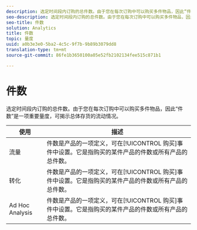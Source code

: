 ```yaml
---
description: 选定时间段内订购的总件数。由于您在每次订购中可以购买多件物品，因此“件数”是一项重要量度，可揭示总体存货的流动情况。
seo-description: 选定时间段内订购的总件数。由于您在每次订购中可以购买多件物品，因此“件数”是一项重要量度，可揭示总体存货的流动情况。
seo-title: 件数
solution: Analytics
title: 件数
topic: 量度
uuid: a0b3e3e0-5ba2-4c5c-9f7b-9b89b3079dd8
translation-type: tm+mt
source-git-commit: 86fe1b3650100a05e52fb2102134fee515c871b1

---
```



# 件数

选定时间段内订购的总件数。由于您在每次订购中可以购买多件物品，因此“件数”是一项重要量度，可揭示总体存货的流动情况。

| 使用 | 描述 |
|---|---|
| 流量 | 件数是产品的一项定义，可在[!UICONTROL 购买]事件中设置。它是指购买的某件产品的件数或所有产品的总件数。 |
| 转化 | 件数是产品的一项定义，可在[!UICONTROL 购买]事件中设置。它是指购买的某件产品的件数或所有产品的总件数。 |
| Ad Hoc Analysis | 件数是产品的一项定义，可在[!UICONTROL 购买]事件中设置。它是指购买的某件产品的件数或所有产品的总件数。 |

